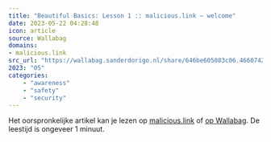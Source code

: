 ```yaml
---
title: "Beautiful Basics: Lesson 1 :: malicious.link — welcome"
date: 2023-05-22 04:28:48
icon: article
source: Wallabag
domains:
- malicious.link
src_url: "https://wallabag.sanderdorigo.nl/share/646be605083c06.46607425"
2023: "05"
categories:
    - "awareness"
    - "safety"
    - "security"
---
```

Het oorspronkelijke artikel kan je lezen op [malicious.link](https://malicious.link/post/2022/beautiful-basics-lesson-01/) of [op Wallabag](https://wallabag.sanderdorigo.nl/share/646be605083c06.46607425). De leestijd is ongeveer 1 minuut.